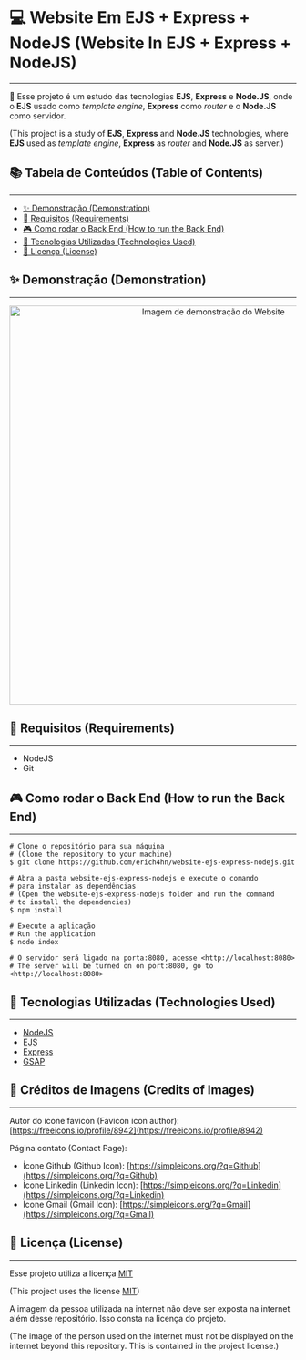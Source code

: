 # 💻 Website Em EJS + Express + NodeJS (Website In EJS + Express + NodeJS)

---

💬 Esse projeto é um estudo das tecnologias **EJS**, **Express** e **Node.JS**, onde o **EJS** usado como _template engine_, **Express** como _router_ e o **Node.JS** como servidor.

(This project is a study of **EJS**, **Express** and **Node.JS** technologies, where **EJS** used as _template engine_, **Express** as _router_ and **Node.JS** as server.)

## 📚 Tabela de Conteúdos (Table of Contents)

---

- [✨ Demonstração (Demonstration)](#-demonstrao-demonstration)
- [📝 Requisitos (Requirements)](#-requisitos-requirements)
- [🎮 Como rodar o Back End (How to run the Back End)](#-como-rodar-o-back-end-how-to-run-the-back-end)
- [🎲 Tecnologias Utilizadas (Technologies Used)](#-tecnologias-utilizadas-technologies-used)
- [📜 Licença (License)](#-licena-license)

## ✨ Demonstração (Demonstration)

---

<p align="center">
    <img src="./assets/img/demo.gif" alt="Imagem de demonstração do Website" width="700"/>
</p>

## 📝 Requisitos (Requirements)

---

- NodeJS
- Git

## 🎮 Como rodar o Back End (How to run the Back End)

---

```
# Clone o repositório para sua máquina
# (Clone the repository to your machine)
$ git clone https://github.com/erich4hn/website-ejs-express-nodejs.git

# Abra a pasta website-ejs-express-nodejs e execute o comando
# para instalar as dependências
# (Open the website-ejs-express-nodejs folder and run the command
# to install the dependencies)
$ npm install

# Execute a aplicação
# Run the application
$ node index

# O servidor será ligado na porta:8080, acesse <http://localhost:8080>
# The server will be turned on on port:8080, go to <http://localhost:8080>
```

## 🎲 Tecnologias Utilizadas (Technologies Used)

---

- [NodeJS](https://nodejs.org/)
- [EJS](https://ejs.co/)
- [Express](https://expressjs.com/)
- [GSAP](https://greensock.com/gsap/)

## 👔 Créditos de Imagens (Credits of Images)

---

Autor do ícone favicon (Favicon icon author): [https://freeicons.io/profile/8942](https://freeicons.io/profile/8942)

Página contato (Contact Page):

- Ícone Github (Github Icon): [https://simpleicons.org/?q=Github](https://simpleicons.org/?q=Github)
- Ícone Linkedin (Linkedin Icon): [https://simpleicons.org/?q=Linkedin](https://simpleicons.org/?q=Linkedin)
- Ícone Gmail (Gmail Icon): [https://simpleicons.org/?q=Gmail](https://simpleicons.org/?q=Gmail)

## 📜 Licença (License)

---

Esse projeto utiliza a licença [MIT](https://github.com/erich4hn/website-ejs-express-nodejs/blob/master/LICENSE)

(This project uses the license [MIT](https://github.com/erich4hn/website-ejs-express-nodejs/blob/master/LICENSE))

A imagem da pessoa utilizada na internet não deve ser exposta na internet além desse repositório. Isso consta na licença do projeto.

(The image of the person used on the internet must not be displayed on the internet beyond this repository. This is contained in the project license.)
